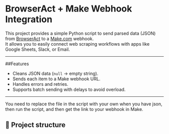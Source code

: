 # BrowserAct + Make Webhook Integration

This project provides a simple Python script to send parsed data (JSON) from [BrowserAct](https://browseract.com) to a [Make.com](https://www.make.com) webhook.  
It allows you to easily connect web scraping workflows with apps like Google Sheets, Slack, or Email.

---

##Features
- Cleans JSON data (`null` → empty string).
- Sends each item to a Make webhook URL.
- Handles errors and retries.
- Supports batch sending with delays to avoid overload.

---
You need to replace the file in the script with your own when you have json, then run the script, and then get the link to your webhook in Make. 

## 📂 Project structure
